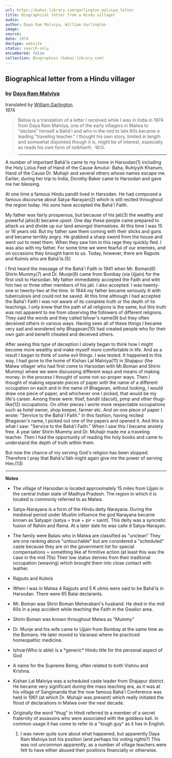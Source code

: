 ```yaml
---
url: https://bahai-library.com/garlington_malviya_letter
title: Biographical letter from a Hindu villager
audio: 
author: Daya Ram Malviya, William Garlington
image: 
source: 
date: 1974
doctype: website
status: search-only
encumbered: false
collection: Biographies (bahai-library.com)
---
```



## Biographical letter from a Hindu villager

### by [Daya Ram Malviya](https://bahai-library.com/author/Daya+Ram+Malviya)

translated by [William Garlington](https://bahai-library.com/author/William%20Garlington).  
1974


> Below is a translation of a letter I received while I was in India in 1974 from Daya Ram Malviya, one of the early villagers in Malwa to "declare" himself a Bahá'í and who in the mid to late 60s became a leading "traveling teacher." I thought his own story, limited in length and somewhat disjointed though it is, might be of interest, especially as reads his own form of _istikharih._ -W.G.  
> 
> * * *

A number of important Bahá'ís came to my home in Harsodan(1) including the Holy Lotus Feet of Hand of the Cause Amutul- Baha, Ruhiyyih Khanum, Hand of the Cause Dr. Muhajir and several others whose names escape me. Earlier, during her trip to India, Dorothy Baker came to Harsodan and gave me her blessing.

At one time a famous Hindu pandit lived in Harsodan. He had composed a famous discourse about Satya-Narayan(2) which is still recited throughout the region today. His sons have accepted the Bahá'í Faith.

My father was fairly prosperous, but because of his jati(3) the wealthy and powerful jatis(4) became upset. One day these people came prepared to attack us and divide up our land amongst themselves. At this time I was 15 or 16 years old. But my father saw them coming with their sticks and guns and became terribly angry. He grabbed a sharp sword from the house and went out to meet them. When they saw him in this rage they quickly fled. I was also with my father. For some time we were fearful of our enemies, and on occasions they brought harm to us. Today, however, there are Rajputs and Kulmis who are Bahá'ís.(5)

I first heard the message of the Bahá'í Faith in 1941 when Mr. Boman(6) Shirin Mummy(7) and Dr. Munje(8) came from Bombay (via Ujjain) for the first visit to Harsodan. My father immediately accepted the Faith and with him two or three other members of his jati. I also accepted. I was twenty-one or twenty-two at the time. In 1944 my father became seriously ill with tuberculosis and could not be saved. At this time although I had accepted the Bahá'í Faith I was not aware of its complete truth or the depth of its teachings. I only knew that the path of all religions is the same, but this truth was not apparent to me from observing the followers of different religions. They said the words and they called Ishvar's name(9) but they often deceived others in various ways. Having seen all of these things I became very sad and wondered why Bhagavan(10) had created people who for their own gain and benefit cheated and deceived others.

After seeing this type of deception I slowly began to think how I might become more wealthy and make myself more comfortable in life. And as a result I began to think of some evil things. I was tested. It happened in this way. I had gone to the home of Kishan Lal Malviya(11) in Shajapur (the Malwa villager who had first come to Harsodan with Mr.Boman and Shirin Mummy) where we were discussing different ways and means of making money. In the process I thought of some not-so-proper ways. Then I thought of making separate pieces of paper with the name of a different occupation on each and in the name of Bhagavan, without looking, I would draw one piece of paper, and whichever one I picked, that would be my life's career. Among these were: thief, bandit (dacoit), pimp and other thugi-like(12) occupations. On other pieces I worte more respectable occupations such as hotel owner, shop keeper, farmer etc. And on one piece of paper I wrote: "Service to the Bahá'í Faith." In this fashion, having recited Bhagavan's name, I picked out one of the papers and opened it. And this is what I saw: "Service to the Bahá'í Faith." When I saw this I became anxiety free. A year later Shirin Mummy and Dr. Muhajir made me a traveling teacher. Then I had the opportunity of reading the holy books and came to understand the depth of truth within them.

But now the chance of my serving God's religion has been stopped. Therefore I pray that Bahá'u'lláh might again give me the power of serving Him.(13)

* * *

**Notes**

*   The village of Harsodan is located approximately 15 miles from Ujjain in the central Indian state of Madhya Pradesh. The region in which it is located is commonly referred to as Malwa.  
    
*   Satya-Narayana is a form of the Hindu deity Narayana. During the medieval period under Muslim influence the god Narayana became known as Satyapir (satya = true + pir = saint). This deity was a syncretic fusion of Rahim and Rama. At a later date he was calle d Satya-Narayan.  
    
*   The family were Balais who in Malwa are classified as "unclean" They are one ranking above "untouchable" but are considered a "scheduled" caste because they are on the government list for special compensations = something like af firmitive action (at least this was the case in the mid 70s) Their low status derives from their traditonal occupation (weaving) which brought them into close contact with leather.  
    
*   Rajputs and Kulmis  
    
*   When I was in Malwa 4 Rajputs and 5 K ulmis were said to be Bahá'ís in Harsodan. There were 65 Balai declarants.  
    
*   Mr. Boman was Shrin Boman Meherabani's husband. He died in the mid 60s in a jeep accident while teaching the Faith in the Gwalior area.  
    
*   Shirin Boman was known throughout Malwa as "Mummy"  
    
*   Dr. Munje and his wife came to Ujjain from Bombay at the same time as the Bomans. He later moved to Varanasi where he practiced homeopathic medicine.  
    
*   Ishvar(Who is able) is a \*generic\* Hindu title for the personal aspect of God  
    
*   A name for the Supreme Being, often related to both Vishnu and Krishna.  
    
*   Kishan Lal Malviya was a scheduled caste leader from Shajapur district. He became very significant during the mass teaching era, as it was at his village of Sangimanda that the now famous Bahá'í Conference was held in 1961 (at which Dr. Muhajir was present) which really initiated the flood of declarations in Malwa over the next decade.  
    
*   Originally the word "thug" in Hindi referred to a member of a secret fraternity of assassins who were associated with the goddess kali. In common usage it has come to refer to a "tough guy" as it has in English.  
    1.  I was never quite sure about what happened, but apparently Daya Ram Malviya lost his position (and perhaps his voting rights?) This was not uncommon apparently, as a number of village teachers were felt to have either abused their positions financially or otherwise.